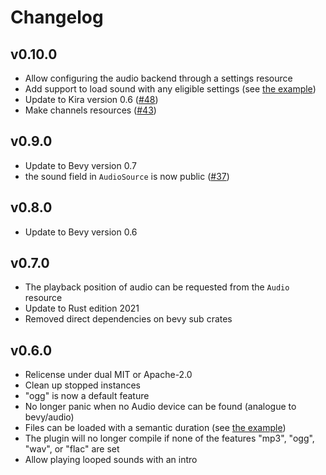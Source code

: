 # Changelog

## v0.10.0
- Allow configuring the audio backend through a settings resource
- Add support to load sound with any eligible settings (see [the example](examples/settings_loader.rs))
- Update to Kira version 0.6 ([#48](https://github.com/NiklasEi/bevy_kira_audio/issues/48))
- Make channels resources ([#43](https://github.com/NiklasEi/bevy_kira_audio/issues/43))

## v0.9.0
- Update to Bevy version 0.7
- the sound field in `AudioSource` is now public ([#37](https://github.com/NiklasEi/bevy_kira_audio/pull/37))

## v0.8.0
- Update to Bevy version 0.6

## v0.7.0
- The playback position of audio can be requested from the `Audio` resource
- Update to Rust edition 2021
- Removed direct dependencies on bevy sub crates

## v0.6.0
- Relicense under dual MIT or Apache-2.0
- Clean up stopped instances
- "ogg" is now a default feature 
- No longer panic when no Audio device can be found (analogue to bevy/audio)
- Files can be loaded with a semantic duration (see [the example](examples/settings_loader))
- The plugin will no longer compile if none of the features "mp3", "ogg", "wav", or "flac" are set
- Allow playing looped sounds with an intro
